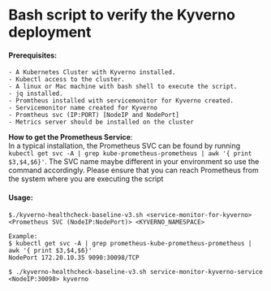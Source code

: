  # Bash script to verify the Kyverno deployment

#### Prerequisites:
    - A Kubernetes Cluster with Kyverno installed.
    - Kubectl access to the cluster.
    - A linux or Mac machine with bash shell to execute the script.
    - jq installed. 
    - Promtheus installed with servicemonitor for Kyverno created. 
    - Servicemonitor name created for Kyverno
    - Promtheus svc (IP:PORT) [NodeIP and NodePort]
    - Metrics server should be installed on the cluster

__How to get the Prometheus Service__: <br />
In a typical installation, the Prometheus SVC can be found by running `kubectl get svc -A | grep kube-prometheus-prometheus | awk '{ print $3,$4,$6}'`. The SVC name maybe different in your environment so use the command accordingly. 
Please ensure that you can reach Prometheus from the system where you are executing the script

#### Usage: 
```
$./kyverno-healthcheck-baseline-v3.sh <service-monitor-for-kyverno> <Prometheus SVC (NodeIP:NodePort)> <KYVERNO_NAMESPACE>

Example:
$ kubectl get svc -A | grep prometheus-kube-prometheus-prometheus | awk '{ print $3,$4,$6}'
NodePort 172.20.10.35 9090:30098/TCP

$ ./kyverno-healthcheck-baseline-v3.sh service-monitor-kyverno-service <NodeIP:30098> kyverno
```


